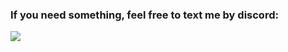 ### If you need something, feel free to text me by discord:
![](https://dcbadge.vercel.app/api/shield/440547742192762880?theme=default-inverted)
